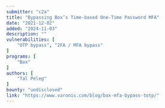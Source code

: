 ```yaml
---
submitter: "c2a"
title: "Bypassing Box’s Time-based One-Time Password MFA"
date: "2021-12-02"
added: "2024-11-03"
description: ""
vulnerabilities: [
    "OTP bypass", "2FA / MFA bypass"
]
programs: [
    "Box"
]
authors: [
    "Tal Peleg"
]
bounty: "undisclosed"
link: "https://www.varonis.com/blog/box-mfa-bypass-totp/"
---
```




